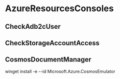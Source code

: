 # AzureResourcesConsoles

## CheckAdb2cUser

## CheckStorageAccountAccess

## CosmosDocumentManager

winget install -e --id Microsoft.Azure.CosmosEmulator